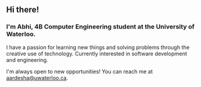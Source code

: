 ## Hi there!

### I'm Abhi, 4B Computer Engineering student at the University of Waterloo.

I have a passion for learning new things and solving problems through the creative use of technology. Currently interested in software development and engineering.

I'm always open to new opportunities! You can reach me at [aardesha@uwaterloo.ca](mailto:aardesha@uwaterloo.ca).